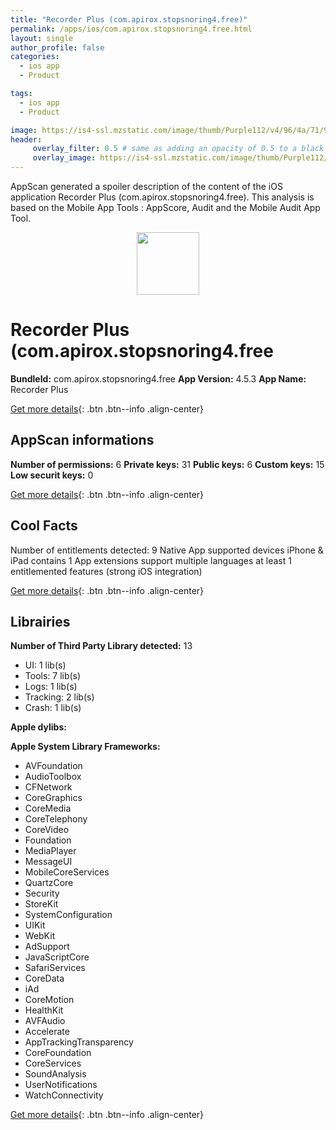 ```yaml
---
title: "Recorder Plus (com.apirox.stopsnoring4.free)"
permalink: /apps/ios/com.apirox.stopsnoring4.free.html
layout: single
author_profile: false
categories: 
  - ios app 
  - Product 

tags: 
  - ios app 
  - Product 

image: https://is4-ssl.mzstatic.com/image/thumb/Purple112/v4/96/4a/71/964a71e4-8317-d46c-5364-39f2adcc4f27/AppIconStopSnoring4Free-1x_U007emarketing-0-7-0-85-220.png/512x512bb.jpg
header: 
     overlay_filter: 0.5 # same as adding an opacity of 0.5 to a black background
     overlay_image: https://is4-ssl.mzstatic.com/image/thumb/Purple112/v4/96/4a/71/964a71e4-8317-d46c-5364-39f2adcc4f27/AppIconStopSnoring4Free-1x_U007emarketing-0-7-0-85-220.png/512x512bb.jpg
---
```

AppScan generated a spoiler description of the content of the iOS application Recorder Plus (com.apirox.stopsnoring4.free). This analysis is based on the Mobile App Tools : AppScore, Audit and the Mobile Audit App Tool.

  
  
<div style="text-align: center;"><img src="https://is4-ssl.mzstatic.com/image/thumb/Purple112/v4/96/4a/71/964a71e4-8317-d46c-5364-39f2adcc4f27/AppIconStopSnoring4Free-1x_U007emarketing-0-7-0-85-220.png/512x512bb.jpg" width="100" height="100"></div>  
  
# Recorder Plus (com.apirox.stopsnoring4.free

**BundleId:** com.apirox.stopsnoring4.free
**App Version:** 4.5.3
**App Name:** Recorder Plus


[Get more details](/pricing.html){: .btn .btn--info .align-center}  
  
## AppScan informations 

**Number of permissions:** 6
**Private keys:** 31
**Public keys:** 6
**Custom keys:** 15
**Low securit keys:** 0
  
[Get more details](/pricing.html){: .btn .btn--info .align-center}

## Cool Facts

Number of entitlements detected: 9
Native App
supported devices iPhone & iPad
contains 1 App extensions
support multiple languages
at least 1 entitlemented features (strong iOS integration)
  
[Get more details](/pricing.html){: .btn .btn--info .align-center}

## Librairies 
**Number of Third Party Library detected:** 13
- UI: 1 lib(s)
- Tools: 7 lib(s)
- Logs: 1 lib(s)
- Tracking: 2 lib(s)
- Crash: 1 lib(s)

**Apple dylibs:**


**Apple System Library Frameworks:**
- AVFoundation
- AudioToolbox
- CFNetwork
- CoreGraphics
- CoreMedia
- CoreTelephony
- CoreVideo
- Foundation
- MediaPlayer
- MessageUI
- MobileCoreServices
- QuartzCore
- Security
- StoreKit
- SystemConfiguration
- UIKit
- WebKit
- AdSupport
- JavaScriptCore
- SafariServices
- CoreData
- iAd
- CoreMotion
- HealthKit
- AVFAudio
- Accelerate
- AppTrackingTransparency
- CoreFoundation
- CoreServices
- SoundAnalysis
- UserNotifications
- WatchConnectivity


  
[Get more details](/pricing.html){: .btn .btn--info .align-center}

